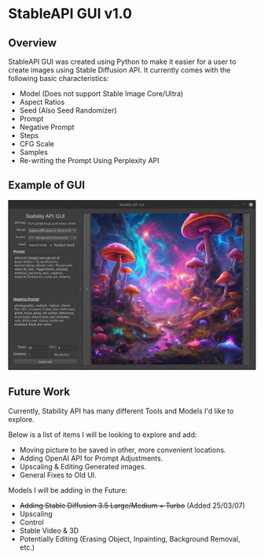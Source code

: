 # StableAPI GUI v1.0
## Overview
StableAPI GUI was created using Python to make it easier for a user to create images using Stable Diffusion API. It currently comes with the following basic characteristics:
- Model (Does not support Stable Image Core/Ultra)
- Aspect Ratios
- Seed (Also Seed Randomizer)
- Prompt
- Negative Prompt
- Steps
- CFG Scale
- Samples
- Re-writing the Prompt Using Perplexity API
## Example of GUI
<div align="center">

![Example of StableAPI GUI](data/example.png)

</div>

## Future Work
Currently, Stability API has many different Tools and Models I'd like to explore.

Below is a list of items I will be looking to explore and add:
- Moving picture to be saved in other, more convenient locations.
- Adding OpenAI API for Prompt Adjustments.
- Upscaling & Editing Generated images.
- General Fixes to Old UI.

Models I will be adding in the Future:
- ~~Adding Stable Diffusion 3.5 Large/Medium + Turbo~~ (Added 25/03/07)
- Upscaling
- Control
- Stable Video & 3D
- Potentially Editing (Erasing Object, Inpainting, Background Removal, etc.)
